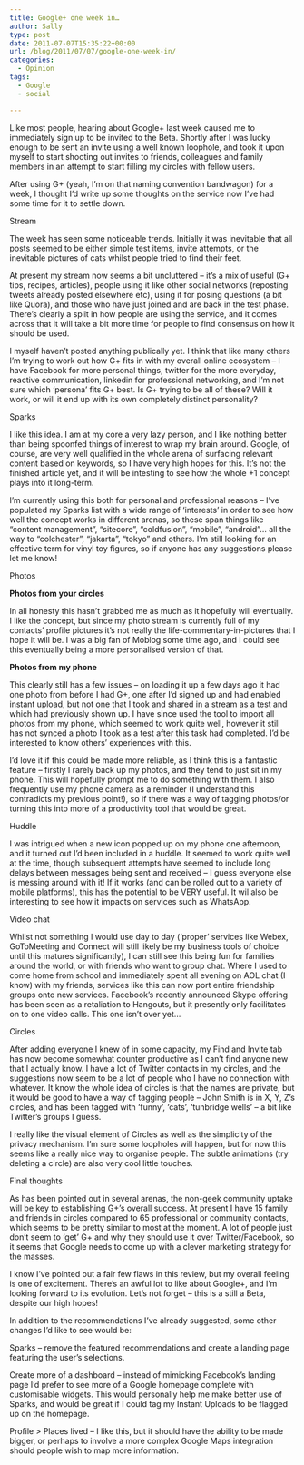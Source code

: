 ```yaml
---
title: Google+ one week in…
author: Sally
type: post
date: 2011-07-07T15:35:22+00:00
url: /blog/2011/07/07/google-one-week-in/
categories:
  - Opinion
tags:
  - Google
  - social

---
```

Like most people, hearing about Google+ last week caused me to immediately sign up to be invited to the Beta. Shortly after I was lucky enough to be sent an invite using a well known loophole, and took it upon myself to start shooting out invites to friends, colleagues and family members in an attempt to start filling my circles with fellow users.

After using G+ (yeah, I&#8217;m on that naming convention bandwagon) for a week, I thought I&#8217;d write up some thoughts on the service now I&#8217;ve had some time for it to settle down.
  
Stream

The week has seen some noticeable trends. Initially it was inevitable that all posts seemed to be either simple test items, invite attempts, or the inevitable pictures of cats whilst people tried to find their feet.

At present my stream now seems a bit uncluttered &#8211; it&#8217;s a mix of useful (G+ tips, recipes, articles), people using it like other social networks (reposting tweets already posted elsewhere etc), using it for posing questions (a bit like Quora), and those who have just joined and are back in the test phase. There&#8217;s clearly a split in how people are using the service, and it comes across that it will take a bit more time for people to find consensus on how it should be used.

I myself haven&#8217;t posted anything publically yet. I think that like many others I&#8217;m trying to work out how G+ fits in with my overall online ecosystem &#8211; I have Facebook for more personal things, twitter for the more everyday, reactive communication, linkedin for professional networking, and I&#8217;m not sure which &#8216;persona&#8217; fits G+ best. Is G+ trying to be all of these? Will it work, or will it end up with its own completely distinct personality?

Sparks

I like this idea. I am at my core a very lazy person, and I like nothing better than being spoonfed things of interest to wrap my brain around. Google, of course, are very well qualified in the whole arena of surfacing relevant content based on keywords, so I have very high hopes for this. It&#8217;s not the finished article yet, and it will be intesting to see how the whole +1 concept plays into it long-term.

I&#8217;m currently using this both for personal and professional reasons &#8211; I&#8217;ve populated my Sparks list with a wide range of &#8216;interests&#8217; in order to see how well the concept works in different arenas, so these span things like &#8220;content management&#8221;, &#8220;sitecore&#8221;, &#8220;coldfusion&#8221;, &#8220;mobile&#8221;, &#8220;android&#8221;&#8230; all the way to &#8220;colchester&#8221;, &#8220;jakarta&#8221;, &#8220;tokyo&#8221; and others. I&#8217;m still looking for an effective term for vinyl toy figures, so if anyone has any suggestions please let me know!

Photos

**Photos from your circles**

In all honesty this hasn&#8217;t grabbed me as much as it hopefully will eventually. I like the concept, but since my photo stream is currently full of my contacts&#8217; profile pictures it&#8217;s not really the life-commentary-in-pictures that I hope it will be. I was a big fan of Moblog some time ago, and I could see this eventually being a more personalised version of that.

**Photos from my phone**

This clearly still has a few issues &#8211; on loading it up a few days ago it had one photo from before I had G+, one after I&#8217;d signed up and had enabled instant upload, but not one that I took and shared in a stream as a test and which had previously shown up. I have since used the tool to import all photos from my phone, which seemed to work quite well, however it still has not synced a photo I took as a test after this task had completed. I&#8217;d be interested to know others&#8217; experiences with this.

I&#8217;d love it if this could be made more reliable, as I think this is a fantastic feature &#8211; firstly I rarely back up my photos, and they tend to just sit in my phone. This will hopefully prompt me to do something with them. I also frequently use my phone camera as a reminder (I understand this contradicts my previous point!), so if there was a way of tagging photos/or turning this into more of a productivity tool that would be great.

Huddle

I was intrigued when a new icon popped up on my phone one afternoon, and it turned out I&#8217;d been included in a huddle. It seemed to work quite well at the time, though subsequent attempts have seemed to include long delays between messages being sent and received &#8211; I guess everyone else is messing around with it! If it works (and can be rolled out to a variety of mobile platforms), this has the potential to be VERY useful. It wil also be interesting to see how it impacts on services such as WhatsApp.

Video chat

Whilst not something I would use day to day (&#8216;proper&#8217; services like Webex, GoToMeeting and Connect will still likely be my business tools of choice until this matures significantly), I can still see this being fun for families around the world, or with friends who want to group chat. Where I used to come home from school and immediately spent all evening on AOL chat (I know) with my friends, services like this can now port entire friendship groups onto new services. Facebook&#8217;s recently announced Skype offering has been seen as a retaliation to Hangouts, but it presently only facilitates on to one video calls. This one isn&#8217;t over yet&#8230;

Circles

After adding everyone I knew of in some capacity, my Find and Invite tab has now become somewhat counter productive as I can&#8217;t find anyone new that I actually know. I have a lot of Twitter contacts in my circles, and the suggestions now seem to be a lot of people who I have no connection with whatever. It know the whole idea of circles is that the names are private, but it would be good to have a way of tagging people &#8211; John Smith is in X, Y, Z&#8217;s circles, and has been tagged with &#8216;funny&#8217;, &#8216;cats&#8217;, &#8216;tunbridge wells&#8217; &#8211; a bit like Twitter&#8217;s groups I guess.

I really like the visual element of Circles as well as the simplicity of the privacy mechanism. I&#8217;m sure some loopholes will happen, but for now this seems like a really nice way to organise people. The subtle animations (try deleting a circle) are also very cool little touches.

Final thoughts

As has been pointed out in several arenas, the non-geek community uptake will be key to establishing G+&#8217;s overall success. At present I have 15 family and friends in circles compared to 65 professional or community contacts, which seems to be pretty similar to most at the moment. A lot of people just don&#8217;t seem to &#8216;get&#8217; G+ and why they should use it over Twitter/Facebook, so it seems that Google needs to come up with a clever marketing strategy for the masses.

I know I&#8217;ve pointed out a fair few flaws in this review, but my overall feeling is one of excitement. There&#8217;s an awful lot to like about Google+, and I&#8217;m looking forward to its evolution. Let&#8217;s not forget &#8211; this is a still a Beta, despite our high hopes!

In addition to the recommendations I&#8217;ve already suggested, some other changes I&#8217;d like to see would be:

Sparks &#8211; remove the featured recommendations and create a landing page featuring the user&#8217;s selections.

Create more of a dashboard &#8211; instead of mimicking Facebook&#8217;s landing page I&#8217;d prefer to see more of a Google homepage complete with customisable widgets. This would personally help me make better use of Sparks, and would be great if I could tag my Instant Uploads to be flagged up on the homepage.

Profile > Places lived &#8211; I like this, but it should have the ability to be made bigger, or perhaps to involve a more complex Google Maps integration should people wish to map more information.